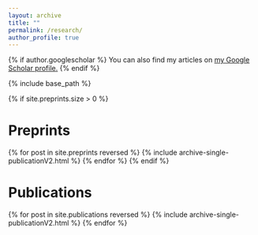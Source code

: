 ```yaml
---
layout: archive
title: ""
permalink: /research/
author_profile: true
---
```


{% if author.googlescholar %}
  You can also find my articles on <u><a href="{{author.googlescholar}}">my Google Scholar profile</a>.</u>
{% endif %}

{% include base_path %}

{% if site.preprints.size > 0 %}
   <h1 class="page__title">Preprints</h1>
   {% for post in site.preprints reversed %}
      {% include archive-single-publicationV2.html %}
   {% endfor %}
{% endif %}
<h1 class="page__title">Publications</h1>
{% for post in site.publications reversed %}
  {% include archive-single-publicationV2.html %}
{% endfor %}

